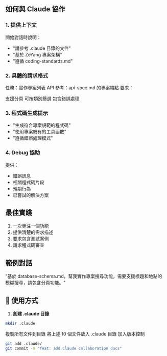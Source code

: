 ## 如何與 Claude 協作

### 1. 提供上下文
開始對話時說明：
- "請參考 .claude 目錄的文件"
- "基於 ZeYang 專案架構"
- "遵循 coding-standards.md"

### 2. 具體的請求格式
任務：實作專案列表 API
參考：api-spec.md 的專案端點
要求：

支援分頁
可按類別篩選
包含錯誤處理


### 3. 程式碼生成提示
- "生成符合專案規範的程式碼"
- "使用專案既有的工具函數"
- "遵循錯誤處理模式"

### 4. Debug 協助
提供：
- 錯誤訊息
- 相關程式碼片段
- 預期行為
- 已嘗試的解決方案

## 最佳實踐
1. 一次專注一個功能
2. 提供清楚的需求描述
3. 要求包含測試案例
4. 請求程式碼審查

## 範例對話
"基於 database-schema.md，幫我實作專案搜尋功能，需要支援標題和地點的模糊搜尋，請包含分頁功能。"

## 🎯 使用方式

1. **創建 .claude 目錄**
```bash
mkdir .claude
```

複製所有文件到目錄
將上述 10 個文件放入 .claude 目錄
加入版本控制

```bash
git add .claude/
git commit -m "feat: add Claude collaboration docs"
```